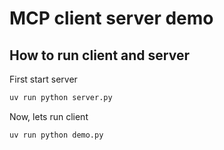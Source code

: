 # MCP client server demo

## How to run client and server

First start server

```zsh
uv run python server.py
```

Now, lets run client

```zsh
uv run python demo.py
```
